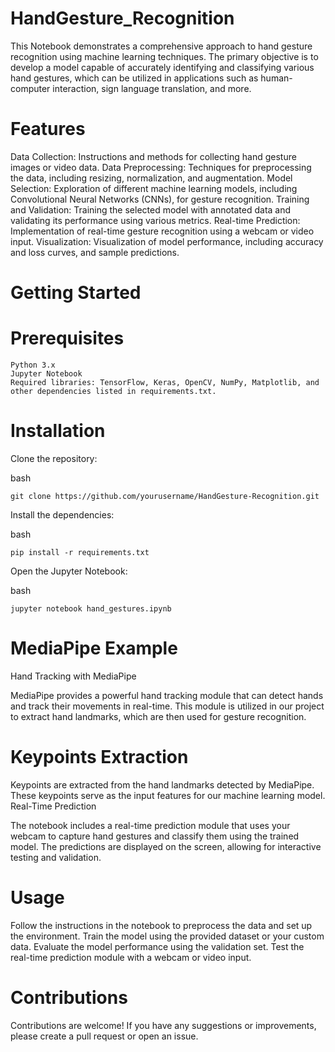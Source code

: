 # HandGesture_Recognition
This Notebook demonstrates a comprehensive approach to hand gesture recognition using machine learning techniques. The primary objective is to develop a model capable of accurately identifying and classifying various hand gestures, which can be utilized in applications such as human-computer interaction, sign language translation, and more.


# Features

Data Collection: Instructions and methods for collecting hand gesture images or video data.
Data Preprocessing: Techniques for preprocessing the data, including resizing, normalization, and augmentation.
Model Selection: Exploration of different machine learning models, including Convolutional Neural Networks (CNNs), for gesture recognition.
Training and Validation: Training the selected model with annotated data and validating its performance using various metrics.
Real-time Prediction: Implementation of real-time gesture recognition using a webcam or video input.
Visualization: Visualization of model performance, including accuracy and loss curves, and sample predictions.

# Getting Started
# Prerequisites

    Python 3.x
    Jupyter Notebook
    Required libraries: TensorFlow, Keras, OpenCV, NumPy, Matplotlib, and other dependencies listed in requirements.txt.

# Installation

Clone the repository:

bash

    git clone https://github.com/yourusername/HandGesture-Recognition.git

Install the dependencies:

bash

    pip install -r requirements.txt

Open the Jupyter Notebook:

bash

    jupyter notebook hand_gestures.ipynb

# MediaPipe Example
Hand Tracking with MediaPipe

MediaPipe provides a powerful hand tracking module that can detect hands and track their movements in real-time. This module is utilized in our project to extract hand landmarks, which are then used for gesture recognition.

# Keypoints Extraction

Keypoints are extracted from the hand landmarks detected by MediaPipe. These keypoints serve as the input features for our machine learning model.
Real-Time Prediction

The notebook includes a real-time prediction module that uses your webcam to capture hand gestures and classify them using the trained model. The predictions are displayed on the screen, allowing for interactive testing and validation.

# Usage

Follow the instructions in the notebook to preprocess the data and set up the environment.
Train the model using the provided dataset or your custom data.
Evaluate the model performance using the validation set.
Test the real-time prediction module with a webcam or video input.


# Contributions

Contributions are welcome! If you have any suggestions or improvements, please create a pull request or open an issue.
